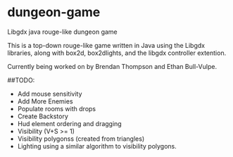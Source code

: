 # dungeon-game
Libgdx java rouge-like dungeon game

This is a top-down rouge-like game written in Java using the Libgdx libraries, along with box2d, box2dlights, and the libgdx controller extention.

Currently being worked on by Brendan Thompson and Ethan Bull-Vulpe.

##TODO:
* Add mouse sensitivity
* Add More Enemies
* Populate rooms with drops
* Create Backstory
* Hud element ordering and dragging
* Visibility (V+S >= 1)
* Visibility polygonss (created from triangles)
* Lighting using a similar algorithm to visibility polygons.
